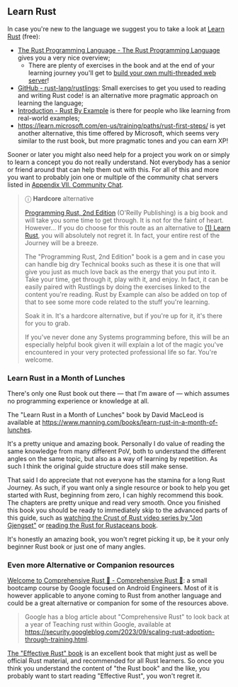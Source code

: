 ## Learn Rust

In case you're new to the language we suggest you to take a look at [Learn Rust](https://www.rust-lang.org/learn)  (free):

- [The Rust Programming Language - The Rust Programming Language](https://doc.rust-lang.org/book/) gives you a very nice overview;
  - There are plenty of exercises in the book and at the end of your learning journey you'll get to [build your own multi-threaded web server](https://doc.rust-lang.org/book/ch20-00-final-project-a-web-server.html)!
- [GitHub - rust-lang/rustlings](https://github.com/rust-lang/rustlings): Small exercises to get you used to reading and writing Rust code! is an alternative more pragmatic approach on learning the language;
- [Introduction - Rust By Example](https://doc.rust-lang.org/stable/rust-by-example/) is there for people who like learning from real-world examples;
- <https://learn.microsoft.com/en-us/training/paths/rust-first-steps/> is yet another alternative, this time offered by Microsoft,
  which seems very similar to the rust book, but more pragmatic tones and you can earn XP!

Sooner or later you might also need help for a project you work on or simply to learn a concept you do not really understand. Not everybody has a senior or friend around that can help them out with this. For all of this and more you want to probably join one or multiple of the community chat servers listed in [Appendix VII. Community Chat](/appendix/appendix-vii-community-chat.md).

> ⓘ **Hardcore** alternative
>
> [Programming Rust, 2nd Edition](https://www.oreilly.com/library/view/programming-rust-2nd/9781492052586/) (O'Reilly Publishing) is a big book and will take you some time to get through. It is not for the faint of heart. However… If you do choose for this route as an alternative to [(1) Learn Rust](/guide/learn-rust/index.html), you will absolutely not regret it. In fact, your entire rest of the Journey will be a breeze.
>
> The "Programming Rust, 2nd Edition" book is a gem and in case you can handle big dry Technical books such as these it is one that will give you just as much love back as the energy that you put into it. Take your time, get through it, play with it, and enjoy. In fact, it can be easily paired with Rustlings by doing the exercises linked to the content you're reading. Rust by Example can also be added on top of that to see some more code related to the stuff you're learning.
>
> Soak it in. It's a hardcore alternative, but if you're up for it, it's there for you to grab.
>
> If you've never done any Systems programming before, this will be an especially helpful book given it will explain a lot of the magic you've encountered in your very protected professional life so far. You're welcome.

### Learn Rust in a Month of Lunches

There's only one Rust book out there — that I'm aware of — which assumes no programming experience or knowledge at all.

The "Learn Rust in a Month of Lunches" book by David MacLeod is available at <https://www.manning.com/books/learn-rust-in-a-month-of-lunches>.

It's a pretty unique and amazing book. Personally I do value of reading the same knowledge from many different PoV, both
to understand the different angles on the same topic, but also as a way of learning by repetition. As such I think the original
guide structure does still make sense.

That said I do appreciate that not everyone has the stamina for a long Rust Journey. As such, if you want only a single resource or
book to help you get started with Rust, beginning from zero, I can highly recommend this book. The chapters are pretty unique
and read very smooth. Once you finished this book you should be ready to immediately skip to the advanced parts of this guide,
such as [watching the Crust of Rust video series by "Jon Gjengset"](https://www.youtube.com/playlist?list=PLqbS7AVVErFiWDOAVrPt7aYmnuuOLYvOa)
or [reading the Rust for Rustaceans book](https://nostarch.com/rust-rustaceans).

It's honestly an amazing book, you won't regret picking it up, be it your only beginner Rust book or just one of many angles.

### Even more Alternative or Companion resources

[Welcome to Comprehensive Rust 🦀 - Comprehensive Rust 🦀](https://google.github.io/comprehensive-rust/): a small bootcamp course by Google focused on Android Engineers. Most of it is however applicable to anyone coming to Rust from another language and could be a great alternative or companion for some of the resources above.

> Google has a blog article about "Comprehensive Rust" to look back at a year of Teaching rust within Google,
> available at <https://security.googleblog.com/2023/09/scaling-rust-adoption-through-training.html>.

[The "Effective Rust" book](https://www.lurklurk.org/effective-rust/) is an excellent book that might just as well be official Rust material, and
recommended for all Rust learners. So once you think you understand the content of "the Rust book" and the like, you probably want to start reading "Effective Rust", you won't regret it.

